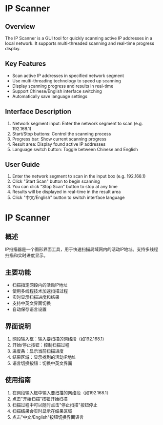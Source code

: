 # IP Scanner

## Overview
The IP Scanner is a GUI tool for quickly scanning active IP addresses in a local network. It supports multi-threaded scanning and real-time progress display.

## Key Features
- Scan active IP addresses in specified network segment
- Use multi-threading technology to speed up scanning
- Display scanning progress and results in real-time
- Support Chinese/English interface switching
- Automatically save language settings

## Interface Description
1. Network segment input: Enter the network segment to scan (e.g. 192.168.1)
2. Start/Stop buttons: Control the scanning process
3. Progress bar: Show current scanning progress
4. Result area: Display found active IP addresses
5. Language switch button: Toggle between Chinese and English

## User Guide
1. Enter the network segment to scan in the input box (e.g. 192.168.1)
2. Click "Start Scan" button to begin scanning
3. You can click "Stop Scan" button to stop at any time
4. Results will be displayed in real-time in the result area
5. Click "中文/English" button to switch interface language

# IP Scanner

## 概述
IP扫描器是一个图形界面工具，用于快速扫描局域网内的活动IP地址。支持多线程扫描和实时进度显示。

## 主要功能
- 扫描指定网段内的活动IP地址
- 使用多线程技术加速扫描过程
- 实时显示扫描进度和结果
- 支持中英文界面切换
- 自动保存语言设置

## 界面说明
1. 网段输入框：输入要扫描的网络段（如192.168.1）
2. 开始/停止按钮：控制扫描过程
3. 进度条：显示当前扫描进度
4. 结果区域：显示找到的活动IP地址
5. 语言切换按钮：切换中英文界面

## 使用指南
1. 在网段输入框中输入要扫描的网络段（如192.168.1）
2. 点击"开始扫描"按钮开始扫描
3. 扫描过程中可以随时点击"停止扫描"按钮停止
4. 扫描结果会实时显示在结果区域
5. 点击"中文/English"按钮切换界面语言

